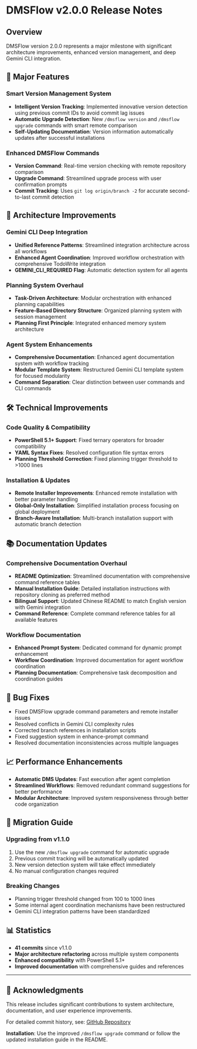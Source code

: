 # DMSFlow v2.0.0 Release Notes

## Overview
DMSFlow version 2.0.0 represents a major milestone with significant architecture improvements, enhanced version management, and deep Gemini CLI integration.

## 🎯 Major Features

### Smart Version Management System
- **Intelligent Version Tracking**: Implemented innovative version detection using previous commit IDs to avoid commit lag issues
- **Automatic Upgrade Detection**: New `/dmsflow version` and `/dmsflow upgrade` commands with smart remote comparison
- **Self-Updating Documentation**: Version information automatically updates after successful installations

### Enhanced DMSFlow Commands
- **Version Command**: Real-time version checking with remote repository comparison
- **Upgrade Command**: Streamlined upgrade process with user confirmation prompts
- **Commit Tracking**: Uses `git log origin/branch -2` for accurate second-to-last commit detection

## 🔧 Architecture Improvements

### Gemini CLI Deep Integration
- **Unified Reference Patterns**: Streamlined integration architecture across all workflows
- **Enhanced Agent Coordination**: Improved workflow orchestration with comprehensive TodoWrite integration
- **GEMINI_CLI_REQUIRED Flag**: Automatic detection system for all agents

### Planning System Overhaul
- **Task-Driven Architecture**: Modular orchestration with enhanced planning capabilities
- **Feature-Based Directory Structure**: Organized planning system with session management
- **Planning First Principle**: Integrated enhanced memory system architecture

### Agent System Enhancements
- **Comprehensive Documentation**: Enhanced agent documentation system with workflow tracking
- **Modular Template System**: Restructured Gemini CLI template system for focused modularity
- **Command Separation**: Clear distinction between user commands and CLI commands

## 🛠️ Technical Improvements

### Code Quality & Compatibility
- **PowerShell 5.1+ Support**: Fixed ternary operators for broader compatibility  
- **YAML Syntax Fixes**: Resolved configuration file syntax errors
- **Planning Threshold Correction**: Fixed planning trigger threshold to >1000 lines

### Installation & Updates
- **Remote Installer Improvements**: Enhanced remote installation with better parameter handling
- **Global-Only Installation**: Simplified installation process focusing on global deployment
- **Branch-Aware Installation**: Multi-branch installation support with automatic branch detection

## 📚 Documentation Updates

### Comprehensive Documentation Overhaul
- **README Optimization**: Streamlined documentation with comprehensive command reference tables
- **Manual Installation Guide**: Detailed installation instructions with repository cloning as preferred method
- **Bilingual Support**: Updated Chinese README to match English version with Gemini integration
- **Command Reference**: Complete command reference tables for all available features

### Workflow Documentation
- **Enhanced Prompt System**: Dedicated command for dynamic prompt enhancement
- **Workflow Coordination**: Improved documentation for agent workflow coordination
- **Planning Documentation**: Comprehensive task decomposition and coordination guides

## 🐛 Bug Fixes

- Fixed DMSFlow upgrade command parameters and remote installer issues
- Resolved conflicts in Gemini CLI complexity rules
- Corrected branch references in installation scripts
- Fixed suggestion system in enhance-prompt command
- Resolved documentation inconsistencies across multiple languages

## 📈 Performance Enhancements

- **Automatic DMS Updates**: Fast execution after agent completion
- **Streamlined Workflows**: Removed redundant command suggestions for better performance
- **Modular Architecture**: Improved system responsiveness through better code organization

## 🔄 Migration Guide

### Upgrading from v1.1.0
1. Use the new `/dmsflow upgrade` command for automatic upgrade
2. Previous commit tracking will be automatically updated
3. New version detection system will take effect immediately
4. No manual configuration changes required

### Breaking Changes
- Planning trigger threshold changed from 100 to 1000 lines
- Some internal agent coordination mechanisms have been restructured
- Gemini CLI integration patterns have been standardized

## 📊 Statistics
- **41 commits** since v1.1.0
- **Major architecture refactoring** across multiple system components
- **Enhanced compatibility** with PowerShell 5.1+
- **Improved documentation** with comprehensive guides and references

---

## 🙏 Acknowledgments
This release includes significant contributions to system architecture, documentation, and user experience improvements.

For detailed commit history, see: [GitHub Repository](https://github.com/catlog22/Claude-CCW)

**Installation**: Use the improved `/dmsflow upgrade` command or follow the updated installation guide in the README.